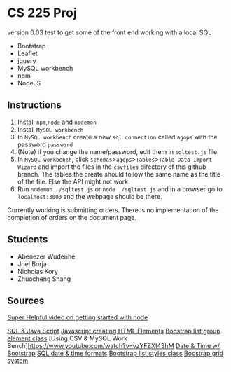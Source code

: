 # CS 225 Proj

version 0.03 test to get some of the front end working with a local SQL

- Bootstrap
- Leaflet
- jquery
- MySQL workbench
- npm
- NodeJS

## Instructions

1. Install `npm`,`node` and `nodemon`
1. Install `MySQL workbench` 
1. In `MySQL workbench` create a new `sql connection` called `agops` with the password `password`
1. (Note) if you change the name/password, edit them in `sqltest.js` file
1. In `MySQL workbench`, click `schemas`>`agops`>`Tables`>`Table Data Import Wizard` and import the files in the `csvfiles` directory of this github branch. 
The tables the create should follow the same name as the title of the file. Else the API might not work.
1. Run `nodemon ./sqltest.js` or `node ./sqltest.js` and in a browser go to `localhost:3000` and the webpage should be there.

Currently working is submitting orders. 
There is no implementation of the completion of orders on the document page.


## Students

- Abenezer Wudenhe
- Joel Borja
- Nicholas Kory
- Zhuocheng Shang

## Sources

[Super Helpful video on getting started with node](https://www.youtube.com/playlist?list=PLRqwX-V7Uu6YxDKpFzf_2D84p0cyk4T7X) 

[SQL & Java Script](https://www.sitepoint.com/using-node-mysql-javascript-client/)
[Javascript creating HTML Elements](https://htmldog.com/guides/javascript/advanced/creatingelements/)
[Boostrap list group element class](https://getbootstrap.com/docs/4.0/components/list-group/)
[Using CSV & MySQL Work Bench]https://www.youtube.com/watch?v=vzYFZXI43hM
[Date & Time w/ Bootstrap](https://bootstrap-datepicker.readthedocs.io/en/latest/)
[SQL date & time formats](https://www.w3schools.com/sql/func_sqlserver_convert.asp)
[Bootstrap list styles class](https://www.w3schools.com/bootstrap/bootstrap_list_groups.asp)
[Boostrap grid system](https://getbootstrap.com/docs/4.0/layout/grid/)


